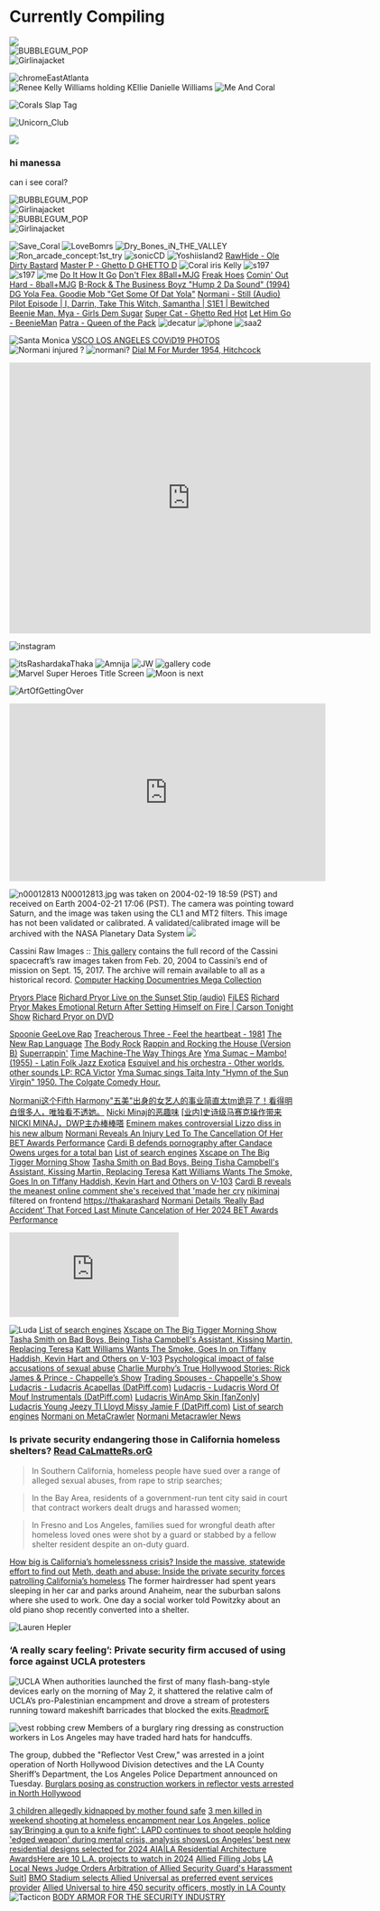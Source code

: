 # Currently Compiling





<img src="https://pbs.twimg.com/media/GIL-nvwbIAA11Dp?format=jpg&name=medium" />

<div class='twoPanelSpread'>
  <div class='row'>
    <div class='panelColumn'>
      <div class='leftColumn'>
        <img src="https://pbs.twimg.com/media/GIL-lN7asAAvi1q?format=jpg&name=medium" alt="BUBBLEGUM_POP">
      </div>
    </div>
    <div class='panelColumn'>
      <div class='rightColumn'>
        <img src="https://pbs.twimg.com/media/GIL-mkDb0AAI2F_?format=jpg&name=medium" alt="Girlinajacket">

  </div>
  </div>
  </div>
</div>


![chromeEastAtlanta](https://pbs.twimg.com/media/GIL-WMkbYAAptZd?format=jpg&name=large)
![Renee Kelly Williams holding KEllie Danielle Williams](https://pbs.twimg.com/media/GIL-YtFaEAARw2j?format=jpg&name=large)
![Me And Coral](https://pbs.twimg.com/media/GIL-aKkboAA46F1?format=jpg&name=large)

![Corals Slap Tag](https://pbs.twimg.com/media/GIL-XUNbEAAbv89?format=jpg&name=large)


![Unicorn_Club](https://pbs.twimg.com/media/GILz6VUbAAApcsY?format=jpg&name=medium)
<div class="normani">
    <div></div>
    <div></div>
    <div></div>
    <div></div>
    </div>

<img src="https://pbs.twimg.com/media/GIL128Va8AA-a2y?format=jpg&name=medium" />

### hi manessa
can i see coral?
<div class='twoPanelSpread'>
  <div class='row'>
    <div class='panelColumn'>
      <div class='leftColumn'>
        <img src="https://pbs.twimg.com/media/GILypkTaUAAdm6c?format=jpg&name=medium" alt="BUBBLEGUM_POP">
      </div>
    </div>
    <div class='panelColumn'>
      <div class='rightColumn'>
        <img src="https://pbs.twimg.com/media/GILypkTaUAAdm6c?format=jpg&name=medium" alt="Girlinajacket">

  </div>
  </div>
  </div>
</div>

<div class='twoPanelSpread'>
  <div class='row'>
    <div class='panelColumn'>
      <div class='leftColumn'>
        <img src="https://pbs.twimg.com/media/GIL1Ax-aQAAVSEa?format=jpg&name=medium" alt="BUBBLEGUM_POP">
      </div>
    </div>
    <div class='panelColumn'>
      <div class='rightColumn'>
        <img src="https://pbs.twimg.com/media/GIL1Bm5bUAA4cp-?format=jpg&name=medium" alt="Girlinajacket">

  </div>
  </div>
  </div>
</div>

![Save_Coral](https://pbs.twimg.com/media/GILyKDQbQAAoGUM?format=jpg&name=large)
![LoveBomrs](https://pbs.twimg.com/media/GILqLe_a8AACmzS?format=jpg&name=medium)
![Dry_Bones_iN_THE_VALLEY](https://pbs.twimg.com/media/GILqKwKaQAAkinq?format=jpg&name=large)
![Ron_arcade_concept:1st_try](https://pbs.twimg.com/media/GILp7MubQAAIHyA?format=jpg&name=900x900)
![sonicCD](https://pbs.twimg.com/media/GHjQ7OgakAAdhZ0?format=jpg&name=large)
![Yoshiisland2](https://pbs.twimg.com/media/GHjO6Fsa4AAmfI0?format=jpg&name=large)
[RawHide - Ole Dirty Bastard](https://youtu.be/K8kEVVeoj6E?si=TPciDstpzSSyIVyg) [Master P - Ghetto D GHETTO D](https://youtu.be/4N2qgn8QTWE?si=DD3tSx7kBUFIh3Vv)
![Coral iris Kelly](https://pbs.twimg.com/media/GIL9BCXaEAAS2wk?format=jpg&name=medium)
![s197](https://pbs.twimg.com/media/GIL8_-NaoAA_mi4?format=jpg&name=medium)
![s197](https://pbs.twimg.com/media/GIL_8nzbUAAXnpO?format=jpg&name=medium)
![me](https://pbs.twimg.com/media/GIMAQObb0AAj-rV?format=jpg&name=medium)
[Do It How It Go](https://youtu.be/tNusjh2nxsM?si=-d7w2jNd4Z6zQgi1) [Don't Flex 8Ball+MJG](https://youtu.be/4dsquXqlujE?si=Wp_0MsRZz8teiz8P) [Freak Hoes](https://youtu.be/n3SoHeT3bbc?si=VYPtaAcumZIrcogo) [Comin' Out Hard - 8ball+MJG](https://youtu.be/sJXxGDPMtYY?si=4FY9D_JCG-RrD-o0) [B-Rock & The Business Boyz "Hump 2 Da Sound" (1994)](https://www.youtube.com/watch?v=r_8xuSG01r0) [DG Yola Fea. Goodie Mob "Get Some Of Dat Yola"](https://www.youtube.com/watch?v=Rc1v8zcNhpI) [Normani - Still (Audio)](https://youtu.be/Shz79-CRyzc?si=3Af7_YgLyLKD59g9) [Pilot Episode | I, Darrin, Take This Witch, Samantha | S1E1 | Bewitched](https://youtu.be/oB_vXlgcCpw?si=O_TWnWDvSjS7-kYS) [Beenie Man, Mya - Girls Dem Sugar](https://youtu.be/sW_ePQRvrKI?si=4GAjeKLsolYJyoi_) [Super Cat - Ghetto Red Hot](https://youtu.be/KS6bVTYRh-w?si=CJlbSiWH8j60YBnB) [Let Him Go - BeenieMan](https://www.youtube.com/watch?v=eajzyXw1uuQ) [Patra - Queen of the Pack](https://youtu.be/Zxnlhy8c_ys?si=idorK_T35uzZvD7p)
![decatur](https://pbs.twimg.com/media/GIMGoD5asAAoBS-?format=jpg&name=large)
![iphone](https://pbs.twimg.com/media/GFrWeXpbAAIDdK8?format=jpg&name=medium)
![saa2](https://pbs.twimg.com/media/Fx-cb1naUAAON2J?format=jpg&name=large)

![Santa Monica](https://pbs.twimg.com/media/GGlEm4TaUAAba7e?format=png&name=900x900)
[VSCO LOS ANGELES COViD19 PHOTOS](https://vsco.co/rashardsartu/gallery)
![Normani injured ?](https://cdn-p.smehost.net/sites/5b3bac59eb36401694af3a241173447f/wp-content/uploads/2024/06/Normani-imagen.jpeg)
![normani?](https://pbs.twimg.com/media/GG5PcOMbYAAbl4G?format=jpg&name=large)
[Dial M For Murder 1954, Hitchcock](https://archive.org/download/dial.-m.-for.-murder.-1954.720p.-br-rip.x-264.-yify)

<iframe src="https://archive.org/embed/dial.-m.-for.-murder.-1954.720p.-br-rip.x-264.-yify" width="640" height="480" frameborder="0" webkitallowfullscreen="true" mozallowfullscreen="true" allowfullscreen></iframe>

![instagram](https://pbs.twimg.com/media/GGerVUZaQAAqAr2?format=jpg&name=small)

![itsRashardakaThaka](https://pbs.twimg.com/media/GIMFh1zbsAAv2WF?format=jpg&name=large)
![Amnija](https://pbs.twimg.com/media/GG0_nmMaMAAAuzR?format=jpg&name=large)
![JW](https://pbs.twimg.com/media/GHNk9LkbsAAL-QD?format=jpg&name=large)
![gallery code](https://pbs.twimg.com/media/GJzIHYAasAA-d_o?format=jpg&name=large)
![Marvel Super Heroes Title Screen](https://pbs.twimg.com/media/GHZCYysbIAAvHi1?format=jpg&name=large)
![Moon is next](https://pbs.twimg.com/media/GHXZxEJaYAAJjmm?format=jpg&name=large)


![ArtOfGettingOver](https://pbs.twimg.com/media/GLoOf-eacAAjRgj?format=jpg&name=large)


<iframe width="560" height="315" src="https://www.youtube.com/embed/am9C2_DZ7s4?si=AiQIWZopsk5ZEKlN" title="YouTube video player" frameborder="0" allow="accelerometer; autoplay; clipboard-write; encrypted-media; gyroscope; picture-in-picture; web-share" referrerpolicy="strict-origin-when-cross-origin" allowfullscreen></iframe>

![n00012813](https://solarsystem.nasa.gov/images/casJPGFullC43/N00012813.jpg)
N00012813.jpg was taken on 2004-02-19 18:59 (PST) and received on Earth 2004-02-21 17:06 (PST). The camera was pointing toward Saturn, and the image was taken using the CL1 and MT2 filters. This image has not been validated or calibrated. A validated/calibrated image will be archived with the NASA Planetary Data System
<img src="https://solarsystem.nasa.gov/images/casJPGFullS83/N00223070.jpg" />

Cassini Raw Images :: 
[This gallery](https://solarsystem.nasa.gov/cassini-raw-images/) contains the full record of the Cassini spacecraft’s raw images taken from Feb. 20, 2004 to Cassini’s end of mission on Sept. 15, 2017. The archive will remain available to all as a historical record. [Computer Hacking Documentries Mega Collection](https://archive.org/details/ComputerHackingDocumentriesMegaCollection)

[Pryors Place](https://youtube.com/playlist?list=PLJC-pZxs0HrunzHxx2UMkfZYi4s1hIkIH&si=M8sG2PGSSHzJnPHM)
[Richard Pryor Live on the Sunset Stip (audio)](https://youtu.be/-u5mwcMgh0Q?si=q4Ou_ZPbjP6EeFI2) [FiLES](https://archive.org/download/CM0916) [Richard Pryor Makes Emotional Return After Setting Himself on Fire | Carson Tonight Show](https://youtu.be/GQk2PteVpkY?si=YLov0T6GCT4byTNm) [Richard Pryor on DVD](https://archive.org/details/pryor_202009)





 [Spoonie GeeLove Rap](https://youtu.be/cv2ReNgW8I0?si=cr5W6_OKCA8lqaKn)  [Treacherous Three - Feel the heartbeat - 1981](https://www.youtube.com/watch?v=Hk_DBrjtH0s) [The New Rap Language](https://youtu.be/ppdQMWKQ2ok?si=NDZhEmaibyTDOn3_) [The Body Rock](https://www.youtube.com/watch?v=bo8u7aQEmUo) [Rappin and Rocking the House (Version B)](https://youtu.be/D1xnK3xVQY4?si=Tna8F65EJjIUcRxG) [Superrappin'](https://youtu.be/Up8zxybJNHQ?si=7vYe0Ilnux7jmSWd) [Time Machine-The Way Things Are](https://youtu.be/5YMYrB0dqoU?si=sWlWNsKNUSS9GreM) [Yma Sumac – Mambo! (1955) - Latin Folk Jazz Exotica](https://youtu.be/T7kPRvm7X34?si=dlEsijdHgSHuhBDx) [Esquivel and his orchestra - Other worlds, other sounds LP: RCA Victor](https://youtube.com/playlist?list=PLCzdBMu_SA7HkBCfIrvVibp_1a_H5JGb6&si=D7nwcE3mDWRgPRUw) [Yma Sumac sings Taita Inty "Hymn of the Sun Virgin" 1950. The Colgate Comedy Hour.](https://youtu.be/5waBf-jzZmc?si=d672wz6zBUZtNEEA)



[Normani这个Fifth Harmony"五美"出身的女艺人的事业简直太tm诡异了！看得明白很多人，唯独看不透她。](https://mp.weixin.qq.com/s?src=11&timestamp=1720829815&ver=5379&signature=i*KFU5iKdMxkE*BYJ-msrTbxHQ5NhHlHzLm3J0DgcQ00LTuc5IzagANdsuUJMXc94LZYXojvgv4ZQF93W4tFDB9hsThrP1IU6EAiwfibs7zGk*r0EFZXjP*ikpE3Fb9u&new=1)
[Nicki Minaj的恶趣味](https://mp.weixin.qq.com/s?src=11&timestamp=1720829642&ver=5379&signature=iTCXBN1A0QlfFTAbR9-N1NFyqrwh9Ug5n9D*jymPC1QmxJ7cj9jOh-wNRTQi62zzpDdPXErz1lmXOIxZC0shGTOS1ex6FihbMM3b4hFq0Uf7JijpwcgMLiVNK6vCcmaF&new=1) [[业内]史诗级马赛克操作带来NICKI MINAJ，DWP主办棒棒嗒](https://mp.weixin.qq.com/s?src=11&timestamp=1720829642&ver=5379&signature=j7LqNlRphb34BKRpzDK4xzmaoEMaG3BbdMl7kKu*JmUtU1EjYBgfEY2EMDo8djRTisIdNVPg4b9rhKCN9Qkq5cNzwVYgmDaW2cgZ4G3dV4-AgIhFeAQRTLMgDHf8-uoJ&new=1) [Eminem makes controversial Lizzo diss in his new album](https://www.unilad.com/music/eminem-lizzo-diss-track-song-road-rage-359070-20240712)
[Normani Reveals An Injury Led To The Cancellation Of Her BET Awards Performance](https://www.msn.com/en-us/music/news/normani-reveals-an-injury-led-to-the-cancellation-of-her-bet-awards-performance/ar-BB1pdv5S) [Cardi B defends pornography after Candace Owens urges for a total ban](https://www.unilad.com/news/cardi-b-defends-pornography-candace-owens-ban-495069-20240529) [List of search engines](https://en.wikipedia.org/wiki/List_of_search_engines) [Xscape on The Big Tigger Morning Show](https://youtu.be/824Ps5bcF6Q?si=WvWG2CRAsfx3UKFS)  [Tasha Smith on Bad Boys, Being Tisha Campbell's Assistant, Kissing Martin, Replacing Teresa](https://youtu.be/5hFqIN7GicU?si=0n2GEk0iQq1WEhxB) [Katt Williams Wants The Smoke, Goes In on Tiffany Haddish, Kevin Hart and Others on V-103](https://www.youtube.com/watch?v=2n2t7ww46mI) [Cardi B reveals the meanest online comment she's received that 'made her cry](https://www.unilad.com/celebrity/news/cardi-b-tiktok-comments-trolls-made-her-cry-284476-20240520) [nikiminaj](https://mmbiz.qpic.cn/mmbiz_jpg/kbK9iagPzQDhNGhaMzm0ESFozWeDFAkicutTfIJmSw419BcOyDyYerDmfwib4wtXgT9wPWcXsicKiapdZbjA5V6EUXg/640?wx_fmt=jpeg&tp=webp&wxfrom=5&wx_lazy=1&wx_co=1) filtered on frontend 
[https://thakarashard](https://x.com/MooNLOVER404/status/1811874827709673780) [Normani Details ‘Really Bad Accident’ That Forced Last Minute Cancelation of Her 2024 BET Awards Performance](https://www.usmagazine.com/entertainment/news/normani-reveals-accident-behind-canceled-bet-awards-performance/) 

![Normani message to fans](https://img-s-msn-com.akamaized.net/tenant/amp/entityid/BB1pdv4G.img?w=534&h=668&m=6)

![Luda](https://archive.org/download/datpiff-mixtape-mf097107/000cover.jpg)
[List of search engines](https://en.wikipedia.org/wiki/List_of_search_engines)
[Xscape on The Big Tigger Morning Show](https://youtu.be/824Ps5bcF6Q?si=WvWG2CRAsfx3UKFS)  [Tasha Smith on Bad Boys, Being Tisha Campbell's Assistant, Kissing Martin, Replacing Teresa](https://youtu.be/5hFqIN7GicU?si=0n2GEk0iQq1WEhxB) [Katt Williams Wants The Smoke, Goes In on Tiffany Haddish, Kevin Hart and Others on V-103](https://www.youtube.com/watch?v=2n2t7ww46mI) 
[Psychological impact of false accusations of sexual abuse](https://www.youtube.com/watch?v=scSQc9iauuw)  [Charlie Murphy’s True Hollywood Stories: Rick James & Prince - Chappelle’s Show](https://www.youtube.com/watch?v=4trBQseIkkc) [Trading Spouses - Chappelle's Show](https://youtu.be/ZX5MHNvjw7o?si=r6tuUHlvV_XgH1Yk) [Ludacris - Ludacris Acapellas (DatPiff.com)](https://archive.org/details/datpiff-mixtape-me4d6ff3) [Ludacris - Ludacris Word Of Mouf Instrumentals (DatPiff.com)](https://archive.org/details/datpiff-mixtape-mf6bdec5) [Ludacris WinAmp Skin [fanZonly]](https://archive.org/details/winampskin_Ludacris_Standing) [Ludacris Young Jeezy TI Lloyd Missy Jamie F (DatPiff.com)](https://archive.org/details/datpiff-mixtape-mf097107) 
[List of search engines](https://en.wikipedia.org/wiki/List_of_search_engines) [Normani on MetaCrawler](https://www.metacrawler.com/serp?q=normani&sc=y594y5MOYeBD00) [Normani Metacrawler News](https://www.metacrawler.com/serp?qc=news&q=normani&sc=pOJAzfCGFktZ00)



### Is private security endangering those in California homeless shelters? [Read CaLmatteRs.orG](https://calmatters.org/newsletter/california-homelessness-private-security/)

>In Southern California, homeless people have sued over a range of alleged sexual abuses, from rape to strip searches;

>In the Bay Area, residents of a government-run tent city said in court that contract workers dealt drugs and harassed women;

>In Fresno and Los Angeles, families sued for wrongful death after homeless loved ones were shot by a guard or stabbed by a fellow shelter resident despite an on-duty guard. 

[How big is California’s homelessness crisis? Inside the massive, statewide effort to find out](https://calmatters.org/housing/homelessness/2024/01/california-homeless-point-in-time-count-2024/)
[Meth, death and abuse: Inside the private security forces patrolling California’s homeless](https://calmatters.org/housing/homelessness/2024/04/homeless-shelter-private-security/)
The former hairdresser had spent years sleeping in her car and parks around Anaheim, near the suburban salons where she used to work. One day a social worker told Powitzky about an old piano shop recently converted into a shelter. 

![Lauren Hepler](https://i0.wp.com/calmatters.org/wp-content/uploads/2024/03/Homeless-Security_AH_CM_01-scaled.jpg?resize=1024%2C683&ssl=1)
### ‘A really scary feeling’: Private security firm accused of using force against UCLA protesters
![UCLA](https://ca-times.brightspotcdn.com/dims4/default/88641ff/2147483647/strip/true/crop/3627x2725+0+0/resize/1024x770!/format/webp/quality/75/?url=https%3A%2F%2Fcalifornia-times-brightspot.s3.amazonaws.com%2F7e%2Fdf%2Ffd9085364ec8b4eeab70601f955b%2F1445716-me-ucla-protest-aftermath-07-mjc.jpg) When authorities launched the first of many flash-bang-style devices early on the morning of May 2, it shattered the relative calm of UCLA’s pro-Palestinian encampment and drove a stream of protesters running toward makeshift barricades that blocked the exits.[ReadmorE](https://www.latimes.com/california/story/2024-05-23/private-security-firm-apex-ucla-protest)

![vest robbing crew](https://media.nbclosangeles.com/2024/07/north-hollywood-burglaries.jpg?quality=85&strip=all&resize=850%2C478)
Members of a burglary ring dressing as construction workers in Los Angeles may have traded hard hats for handcuffs.

The group, dubbed the "Reflector Vest Crew," was arrested in a joint operation of North Hollywood Division detectives and the LA County Sheriff’s Department, the Los Angeles Police Department announced on Tuesday.
[Burglars posing as construction workers in reflector vests arrested in North Hollywood](https://www.nbclosangeles.com/news/local/burglars-posing-as-construction-workers-in-reflector-vests-arrested-in-north-hollywood/3455500/)


[3 children allegedly kidnapped by mother found safe](https://www.nbclosangeles.com/news/local/police-mother-allegedly-abducted-three-children/3453515/)
[3 men killed in weekend shooting at homeless encampment near Los Angeles, police say](https://www.newsday.com/news/nation/downey-california-homeless-encampment-shooting-a89812)['Bringing a gun to a knife fight': LAPD continues to shoot people holding 'edged weapon' during mental crisis, analysis shows](https://www.yahoo.com/news/bringing-gun-knife-fight-lapd-100021139.html)[Los Angeles’ best new residential designs selected for 2024 AIA|LA Residential Architecture Awards](https://archinect.com/news/bustler/9910/los-angeles-best-new-residential-designs-selected-for-2024-aia-la-residential-architecture-awards)[Here are 10 L.A. projects to watch in 2024](https://la.urbanize.city/post/here-are-10-la-projects-watch-2024)
[Allied Filling Jobs](https://labusinessjournal.com/technology/allied-universal-struggles-fill-thousands-security/)
[ LA Local News Judge Orders Arbitration of Allied Security Guard's Harassment Suit](https://kfiam640.iheart.com/featured/la-local-news/content/2024-01-10-judge-orders-arbitration-of-allied-security-guards-harassment-suit/)]
[BMO Stadium selects Allied Universal as preferred event services provider](https://www.securityinfowatch.com/security-executives/protective-operations-guard-services/press-release/53099143/allied-universal-bmo-stadium-selects-allied-universal-as-preferred-event-services-provider)
[Allied Universal to hire 450 security officers, mostly in LA County](https://www.dailynews.com/2021/03/25/allied-universal-to-hire-450-security-officers-mostly-in-la-county/?clearUserState=true)
![Tacticon](https://i0.wp.com/tacticon.com/wp-content/uploads/2021/01/BATTLE-VEST-BLACK-WEB-scaled.jpg?resize=510%2C510&ssl=1)
[BODY ARMOR FOR THE SECURITY INDUSTRY](https://www.safeguardclothing.com/blogs/articles/body-armor-for-the-security-industry)